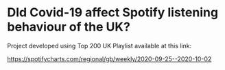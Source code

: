 # DId Covid-19 affect Spotify listening behaviour of the UK?
Project developed using Top 200 UK Playlist available at this link:

https://spotifycharts.com/regional/gb/weekly/2020-09-25--2020-10-02

